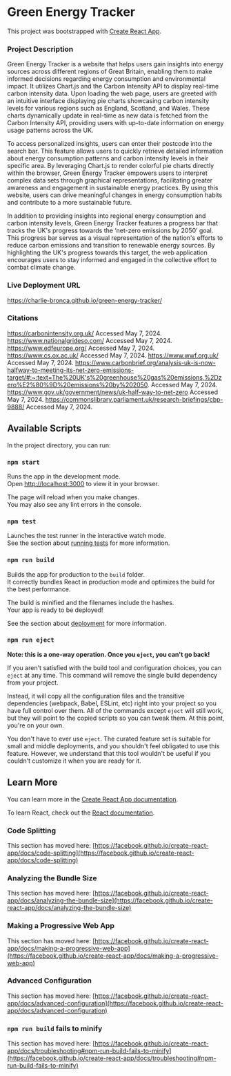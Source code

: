 # Green Energy Tracker

This project was bootstrapped with [Create React App](https://github.com/facebook/create-react-app).

### Project Description

Green Energy Tracker is a website that helps users gain insights into energy sources across different regions of Great Britain, enabling them to make informed decisions regarding energy consumption and environmental impact. It utilizes Chart.js and the Carbon Intensity API to display real-time carbon intensity data. Upon loading the web page, users are greeted with an intuitive interface displaying pie charts showcasing carbon intensity levels for various regions such as England, Scotland, and Wales. These charts dynamically update in real-time as new data is fetched from the Carbon Intensity API, providing users with up-to-date information on energy usage patterns across the UK.

To access personalized insights, users can enter their postcode into the search bar. This feature allows users to quickly retrieve detailed information about energy consumption patterns and carbon intensity levels in their specific area. By leveraging Chart.js to render colorful pie charts directly within the browser, Green Energy Tracker empowers users to interpret complex data sets through graphical representations, facilitating greater awareness and engagement in sustainable energy practices. By using this website, users can drive meaningful changes in energy consumption habits and contribute to a more sustainable future.

In addition to providing insights into regional energy consumption and carbon intensity levels, Green Energy Tracker features a progress bar that tracks the UK's progress towards the ‘net-zero emissions by 2050’ goal. This progress bar serves as a visual representation of the nation's efforts to reduce carbon emissions and transition to renewable energy sources. By highlighting the UK's progress towards this target, the web application encourages users to stay informed and engaged in the collective effort to combat climate change. 

### Live Deployment URL

https://charlie-bronca.github.io/green-energy-tracker/

### Citations

https://carbonintensity.org.uk/ Accessed May 7, 2024.
https://www.nationalgrideso.com/ Accessed May 7, 2024.
https://www.edfeurope.org/ Accessed May 7, 2024.
https://www.cs.ox.ac.uk/ Accessed May 7, 2024.
https://www.wwf.org.uk/ Accessed May 7, 2024.
https://www.carbonbrief.org/analysis-uk-is-now-halfway-to-meeting-its-net-zero-emissions-target/#:~:text=The%20UK's%20greenhouse%20gas%20emissions,%2Dzero%E2%80%9D%20emissions%20by%202050. Accessed May 7, 2024.
https://www.gov.uk/government/news/uk-half-way-to-net-zero Accessed May 7, 2024.
https://commonslibrary.parliament.uk/research-briefings/cbp-9888/ Accessed May 7, 2024.

## Available Scripts

In the project directory, you can run:

### `npm start`

Runs the app in the development mode.\
Open [http://localhost:3000](http://localhost:3000) to view it in your browser.

The page will reload when you make changes.\
You may also see any lint errors in the console.

### `npm test`

Launches the test runner in the interactive watch mode.\
See the section about [running tests](https://facebook.github.io/create-react-app/docs/running-tests) for more information.

### `npm run build`

Builds the app for production to the `build` folder.\
It correctly bundles React in production mode and optimizes the build for the best performance.

The build is minified and the filenames include the hashes.\
Your app is ready to be deployed!

See the section about [deployment](https://facebook.github.io/create-react-app/docs/deployment) for more information.

### `npm run eject`

**Note: this is a one-way operation. Once you `eject`, you can't go back!**

If you aren't satisfied with the build tool and configuration choices, you can `eject` at any time. This command will remove the single build dependency from your project.

Instead, it will copy all the configuration files and the transitive dependencies (webpack, Babel, ESLint, etc) right into your project so you have full control over them. All of the commands except `eject` will still work, but they will point to the copied scripts so you can tweak them. At this point, you're on your own.

You don't have to ever use `eject`. The curated feature set is suitable for small and middle deployments, and you shouldn't feel obligated to use this feature. However, we understand that this tool wouldn't be useful if you couldn't customize it when you are ready for it.

## Learn More

You can learn more in the [Create React App documentation](https://facebook.github.io/create-react-app/docs/getting-started).

To learn React, check out the [React documentation](https://reactjs.org/).

### Code Splitting

This section has moved here: [https://facebook.github.io/create-react-app/docs/code-splitting](https://facebook.github.io/create-react-app/docs/code-splitting)

### Analyzing the Bundle Size

This section has moved here: [https://facebook.github.io/create-react-app/docs/analyzing-the-bundle-size](https://facebook.github.io/create-react-app/docs/analyzing-the-bundle-size)

### Making a Progressive Web App

This section has moved here: [https://facebook.github.io/create-react-app/docs/making-a-progressive-web-app](https://facebook.github.io/create-react-app/docs/making-a-progressive-web-app)

### Advanced Configuration

This section has moved here: [https://facebook.github.io/create-react-app/docs/advanced-configuration](https://facebook.github.io/create-react-app/docs/advanced-configuration)

### `npm run build` fails to minify

This section has moved here: [https://facebook.github.io/create-react-app/docs/troubleshooting#npm-run-build-fails-to-minify](https://facebook.github.io/create-react-app/docs/troubleshooting#npm-run-build-fails-to-minify)
